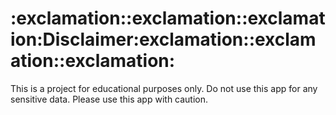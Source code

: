 <h1> :exclamation::exclamation::exclamation:Disclaimer:exclamation::exclamation::exclamation:</h1>
This is a project for educational purposes only. Do not use this app for any sensitive data. Please use this app with caution.
